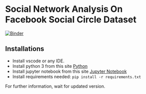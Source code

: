 # Social Network Analysis On Facebook Social Circle Dataset

[![Binder](https://mybinder.org/badge_logo.svg)](https://mybinder.org/v2/gh/GLAZERadr/Social-Network-Analysis-On-Facebook-Dataset.git/HEAD?labpath=social-graph.ipynb)

## Installations
* Install vscode or any IDE.
* Install python 3 from this site [Python](https://www.python.org/downloads/)
* Install jupyter notebook from this site [Jupyter Notebook](https://jupyter.org/install)
* Install requirements needed:
```pip install -r requirements.txt```



For further information, wait for updated version.
